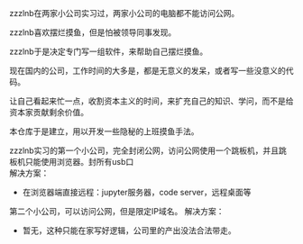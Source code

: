 zzzlnb在两家小公司实习过，两家小公司的电脑都不能访问公网。

zzzlnb喜欢摆烂摸鱼，但是怕被领导同事发现。

zzzlnb于是决定专门写一组软件，来帮助自己摆烂摸鱼。

现在国内的公司，工作时间的大多是，都是无意义的发呆，或者写一些没意义的代码。

让自己看起来忙一点，收割资本主义的时间，来扩充自己的知识、学问，而不是给资本家贡献剩余价值。

本仓库于是建立，用以开发一些隐秘的上班摸鱼手法。

zzzlnb实习的第一个小公司，完全封闭公网，访问公网使用一个跳板机，并且跳板机只能使用浏览器。封所有usb口 \
解决方案：
- 在浏览器端直接远程：jupyter服务器，code server，远程桌面等

第二个小公司，可以访问公网，但是限定IP域名。
解决方案：
- 暂无，这种只能在家写好逻辑，公司里的产出没法合法带走。